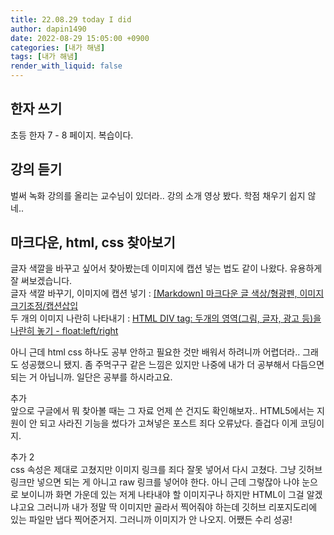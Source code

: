 ```yaml
---
title: 22.08.29 today I did
author: dapin1490
date: 2022-08-29 15:05:00 +0900
categories: [내가 해냄]
tags: [내가 해냄]
render_with_liquid: false
---
```


## 한자 쓰기
초등 한자 7 - 8 페이지. 복습이다.  
  
## 강의 듣기
벌써 녹화 강의를 올리는 교수님이 있더라.. 강의 소개 영상 봤다. 학점 채우기 쉽지 않네..  
  
## 마크다운, html, css 찾아보기
글자 색깔을 바꾸고 싶어서 찾아봤는데 이미지에 캡션 넣는 법도 같이 나왔다. 유용하게 잘 써보겠습니다.  
글자 색깔 바꾸기, 이미지에 캡션 넣기 : [[Markdown] 마크다운 글 색상/형광펜, 이미지 크기조정/캡션삽입](https://geniewishescometrue.tistory.com/entry/%EB%A7%88%ED%81%AC%EB%8B%A4%EC%9A%B4-%EA%B4%80%EB%A0%A8-%ED%8C%81-%EA%B8%80-%EC%83%89%EC%83%81-%ED%98%95%EA%B4%91%ED%8E%9C)  
두 개의 이미지 나란히 나타내기 : [HTML DIV tag: 두개의 영역(그림, 글자, 광고 등)을 나란히 놓기 - float:left/right](https://ojji.wayful.com/2013/12/HTML-set-Two-Parallel-DIVs-columns.html)  
  
아니 근데 html css 하나도 공부 안하고 필요한 것만 배워서 하려니까 어렵더라.. 그래도 성공했으니 됐지. 좀 주먹구구 같은 느낌은 있지만 나중에 내가 더 공부해서 다듬으면 되는 거 아닙니까. 일단은 공부를 하시라고요.  
  
추가  
앞으로 구글에서 뭐 찾아볼 때는 그 자료 언제 쓴 건지도 확인해보자.. HTML5에서는 지원이 안 되고 사라진 기능을 썼다가 고쳐넣은 포스트 죄다 오류났다. 즐겁다 이게 코딩이지.  
  
추가 2  
css 속성은 제대로 고쳤지만 이미지 링크를 죄다 잘못 넣어서 다시 고쳤다. 그냥 깃허브 링크만 넣으면 되는 게 아니고 raw 링크를 넣어야 한다. 아니 근데 그렇잖아 나야 눈으로 보이니까 화면 가운데 있는 저게 나타내야 할 이미지구나 하지만 HTML이 그걸 알겠냐고요 그러니까 내가 정말 딱 이미지만 골라서 찍어줘야 하는데 깃허브 리포지도리에 있는 파일만 냅다 찍어준거지. 그러니까 이미지가 안 나오지. 어쨌든 수리 성공!  